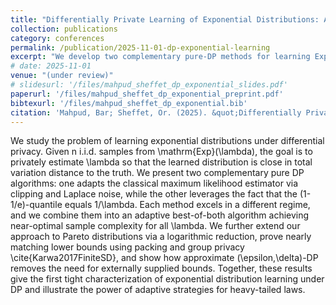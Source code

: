 ```yaml
---
title: "Differentially Private Learning of Exponential Distributions: Adaptive Algorithms and Tight Bounds"
collection: publications
category: conferences
permalink: /publication/2025-11-01-dp-exponential-learning
excerpt: "We develop two complementary pure-DP methods for learning Exponential Distributions—a clipped-noisy MLE and a quantile estimator—combine them adaptively to attain near-optimal sample complexity; extend via a logarithmic reduction to Pareto; prove nearly matching lower bounds (packing & group privacy); and show that approximate-DP removes the need for external bounds."
# date: 2025-11-01
venue: "(under review)"
# slidesurl: '/files/mahpud_sheffet_dp_exponential_slides.pdf'
paperurl: '/files/mahpud_sheffet_dp_exponential_preprint.pdf'
bibtexurl: '/files/mahpud_sheffet_dp_exponential.bib'
citation: 'Mahpud, Bar; Sheffet, Or. (2025). &quot;Differentially Private Learning of Exponential Distributions: Adaptive Algorithms and Tight Bounds.&quot; (under review).'
---
```

We study the problem of learning exponential distributions under differential privacy. Given n i.i.d. samples from \mathrm{Exp}(\lambda), the goal is to privately estimate \lambda so that the learned distribution is close in total variation distance to the truth. We present two complementary pure DP algorithms: one adapts the classical maximum likelihood estimator via clipping and Laplace noise, while the other leverages the fact that the (1-1/e)-quantile equals 1/\lambda. Each method excels in a different regime, and we combine them into an adaptive best-of-both algorithm achieving near-optimal sample complexity for all \lambda. We further extend our approach to Pareto distributions via a logarithmic reduction, prove nearly matching lower bounds using packing and group privacy \cite{Karwa2017FiniteSD}, and show how approximate (\epsilon,\delta)-DP removes the need for externally supplied bounds. Together, these results give the first tight characterization of exponential distribution learning under DP and illustrate the power of adaptive strategies for heavy-tailed laws.
